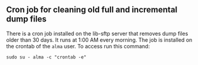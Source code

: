 ## Cron job for cleaning old full and incremental dump files

There is a cron job installed on the lib-sftp server that removes dump files older than 30 days. It runs at 1:00 AM every morning.
The job is installed on the crontab of the `alma` user. To access run this command:

```
sudo su - alma -c "crontab -e"
```
